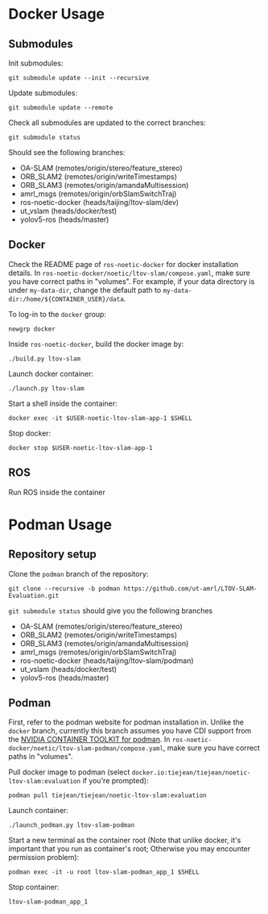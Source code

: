 # Docker Usage

## Submodules
Init submodules:
```
git submodule update --init --recursive
```
Update submodules:
```
git submodule update --remote
```
Check all submodules are updated to the correct branches:
```
git submodule status
```
Should see the following branches:
* OA-SLAM (remotes/origin/stereo/feature_stereo)
* ORB_SLAM2 (remotes/origin/writeTimestamps)
* ORB_SLAM3 (remotes/origin/amandaMultisession)
* amrl_msgs (remotes/origin/orbSlamSwitchTraj)
* ros-noetic-docker (heads/taijing/ltov-slam/dev)
* ut_vslam (heads/docker/test)
* yolov5-ros (heads/master)

## Docker
Check the README page of `ros-noetic-docker` for docker installation details. In `ros-noetic-docker/noetic/ltov-slam/compose.yaml`, make sure you have correct paths in "volumes". For example, if your data directory is under `my-data-dir`, change the default path to `my-data-dir:/home/${CONTAINER_USER}/data`.
 
To log-in to the `docker` group:
```
newgrp docker
```
Inside `ros-noetic-docker`, build the docker image by:
```
./build.py ltov-slam
```
Launch docker container:
```
./launch.py ltov-slam
```
Start a shell inside the container: 
```
docker exec -it $USER-noetic-ltov-slam-app-1 $SHELL
```
Stop docker:
```
docker stop $USER-noetic-ltov-slam-app-1
```

## ROS
Run ROS inside the container

# Podman Usage

## Repository setup
Clone the `podman` branch of the repository:
```
git clone --recursive -b podman https://github.com/ut-amrl/LTOV-SLAM-Evaluation.git
```
`git submodule status` should give you the following branches
* OA-SLAM (remotes/origin/stereo/feature_stereo)
* ORB_SLAM2 (remotes/origin/writeTimestamps)
* ORB_SLAM3 (remotes/origin/amandaMultisession)
* amrl_msgs (remotes/origin/orbSlamSwitchTraj)
* ros-noetic-docker (heads/taijing/ltov-slam/podman)
* ut_vslam (heads/docker/test)
* yolov5-ros (heads/master)

## Podman
First, refer to the podman website for podman installation in. Unlike the `docker` branch, currently this branch assumes you have CDI support from the [NVIDIA CONTAINER TOOLKIT for podman](https://docs.nvidia.com/datacenter/cloud-native/container-toolkit/install-guide.html#id9). In `ros-noetic-docker/noetic/ltov-slam-podman/compose.yaml`, make sure you have correct paths in "volumes".

Pull docker image to podman (select `docker.io:tiejean/tiejean/noetic-ltov-slam:evaluation` if you're prompted):
```
podman pull tiejean/tiejean/noetic-ltov-slam:evaluation
```

Launch container:
```
./launch_podman.py ltov-slam-podman
```

Start a new terminal as the container root (Note that unlike docker, it's important that you run as container's root; Otherwise you may encounter permission problem):
```
podman exec -it -u root ltov-slam-podman_app_1 $SHELL
```

Stop container:
```
ltov-slam-podman_app_1
```
